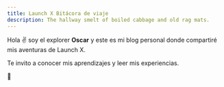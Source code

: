 ```yaml
---
title: Launch X Bitácora de viaje
description: The hallway smelt of boiled cabbage and old rag mats.
---
```


Hola ✌️  soy el explorer **Oscar** y este es mi blog personal donde compartiré mis aventuras de Launch X.

Te invito a conocer mis aprendizajes y leer mis experiencias.

🚀
